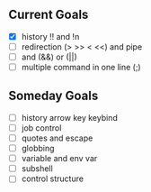 ## Current Goals
- [x] history !! and !n
- [ ] redirection (> >> < <<) and pipe
- [ ] and (&&) or (||)
- [ ] multiple command in one line (;)

## Someday Goals
- [ ] history arrow key keybind
- [ ] job control
- [ ] quotes and escape
- [ ] globbing
- [ ] variable and env var
- [ ] subshell
- [ ] control structure

